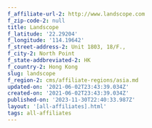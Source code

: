 ```yaml
---
f_affiliate-url-2: http://www.landscope.com
f_zip-code-2: null
title: Landscope
f_latitude: '22.29204'
f_longitude: '114.19642'
f_street-address-2: Unit 1803, 18/F.,­
f_city-2: North Point­
f_state-addbreviated-2: HK­
f_country-2: Hong Kong
slug: landscope
f_region-2: cms/affiliate-regions/asia.md
updated-on: '2021-06-02T23:43:39.034Z'
created-on: '2021-06-02T23:43:39.034Z'
published-on: '2023-11-30T22:40:33.987Z'
layout: '[all-affiliates].html'
tags: all-affiliates
---
```




